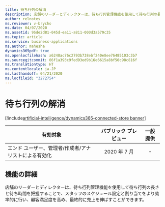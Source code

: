 ```yaml
---
title: 待ち行列の解消
description: 店舗のリーダーとディレクターは、待ち行列管理機能を使用して待ち行列の長さと待ち時間を把握することで、スタッフのスケジュール設定と割り当てをより効率的に行い、顧客満足度を高め、最終的に売上を伸ばすことができます。
author: relnotes
ms.reviewer: v-brycho
ms.date: 04/07/2020
ms.assetid: 96de2d81-045d-ea11-a811-000d3a579c35
ms.topic: article
ms.service: business-applications
ms.author: mahesha
dynamics365pdf: true
ms.openlocfilehash: a6248ac76c2793b738ebf240e8ee76485103c3b7
ms.sourcegitcommit: 06f1a393c9fed93ed9b16e6615a8bf50c98c816f
ms.translationtype: HT
ms.contentlocale: ja-JP
ms.lasthandoff: 04/21/2020
ms.locfileid: "3272754"
---
```

# <a name="queue-abandonment"></a>待ち行列の解消
[!include[artificial-intelligence/dynamics365-connected-store banner](../includes/artificial-intelligence/dynamics365-connected-store.md)]

| 有効対象    |  パブリック プレビュー | 一般提供 | 
| ---------- | :----------: |:----------: |
|エンド ユーザー、管理者/作成者/アナリストによる有効化|2020 年 7 月| -|






## <a name="feature-details"></a>機能の詳細
<!--feature detail start -->
店舗のリーダーとディレクターは、待ち行列管理機能を使用して待ち行列の長さと待ち時間を把握することで、スタッフのスケジュール設定と割り当てをより効率的に行い、顧客満足度を高め、最終的に売上を伸ばすことができます。
<!--feature detail end -->









